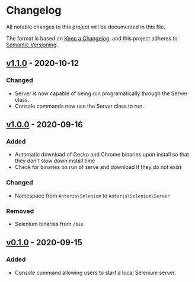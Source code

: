 # Changelog
All notable changes to this project will be documented in this file.

The format is based on [Keep a Changelog](https://keepachangelog.com/en/1.0.0/),
and this project adheres to [Semantic Versioning](https://semver.org/spec/v2.0.0.html).

## [v1.1.0] - 2020-10-12

### Changed
- Server is now capable of being run programatically through the Server class.
- Console commands now use the Server class to run.

## [v1.0.0] - 2020-09-16

### Added
- Automatic download of Gecko and Chrome binaries upon install so that they don't slow down install time
- Check for binaries on run of serve and download if they do not exist

### Changed
- Namespace from `Anteris\Selenium` to `Anteris\Selenium\Server`

### Removed
- Selenium binaries from `/bin`

## [v0.1.0] - 2020-09-15

### Added
- Console command allowing users to start a local Selenium server.

[v1.1.0]: https://github.com/Anteris-Dev/selenium-server/compare/v1.0.0...v1.1.0
[v1.0.0]: https://github.com/Anteris-Dev/selenium-server/compare/v0.1.0...v1.0.0
[v0.1.0]: https://github.com/Anteris-Dev/selenium-server/releases/tag/v0.1.0
